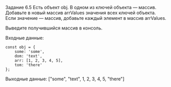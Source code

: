 Задание 6.5
Есть объект obj. В одном из ключей объекта — массив. Добавьте в новый массив arrValues значения всех ключей объекта. Если значение — массив, добавьте каждый элемент в массив arrValues.

Выведите получившийся массив в консоль.

Входные данные:

    const obj = {
        some: 'some',
        dom: 'text',
        arr: [1, 2, 3, 4, 5],
        tom: 'there'
    };
Выходные данные: ["some", "text", 1, 2, 3, 4, 5, "there"]